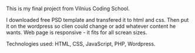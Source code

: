 This is my final project from Vilnius Coding School.

I downloaded free PSD template and transfered it to html and css.
Then put it on the wordpress so clien could change or add whatever content he wants.
Web page is responsive - it fits for all screan sizes.

Technologies used:
HTML,
CSS,
JavaScript,
PHP,
Wordpress.
